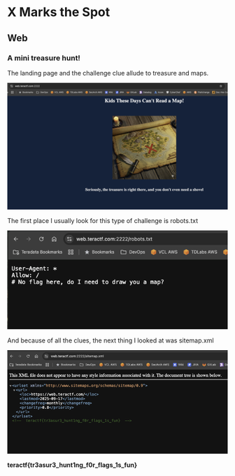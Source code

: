 # X Marks the Spot

## Web

### A mini treasure hunt!

The landing page and the challenge clue allude to treasure and maps.

![landing](./landing.png)

The first place I usually look for this type of challenge is robots.txt

![robots](./robots.png)

And because of all the clues, the next thing I looked at was sitemap.xml

![flag](./flag.png)

**teractf{tr3asur3_hunt1ng_f0r_flags_1s_fun}**
